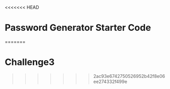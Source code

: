 <<<<<<< HEAD
# Password Generator Starter Code
=======
# Challenge3
>>>>>>> 2ac93e6742750526952b42f8e06ee274332f499e
